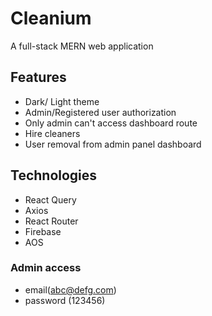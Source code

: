 # Cleanium
A full-stack MERN web application

## Features
- Dark/ Light theme
- Admin/Registered user authorization
- Only admin can't access dashboard route
- Hire cleaners
- User removal from admin panel dashboard

## Technologies
- React Query
- Axios
- React Router
- Firebase
- AOS

### Admin access
- email(abc@defg.com)
- password (123456)